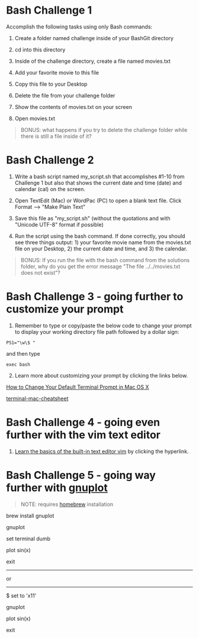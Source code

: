 # Bash Challenge 1

Accomplish the following tasks using only Bash commands: 

1. Create a folder named challenge inside of your BashGit directory

2. cd into this directory

3. Inside of the challenge directory, create a file named movies.txt

4. Add your favorite movie to this file

5. Copy this file to your Desktop

6. Delete the file from your challenge folder

7. Show the contents of movies.txt on your screen

8. Open movies.txt

> BONUS: what happens if you try to delete the challenge folder while there is still a file inside of it?

# Bash Challenge 2

1. Write a bash script named my_script.sh that accomplishes #1-10 from Challenge 1 but also that shows the current date and time (date) and calendar (cal) on the screen.

2. Open TextEdit (Mac) or WordPac (PC) to open a blank text file. Click Format --> "Make Plain Text"

3. Save this file as "my_script.sh" (without the quotations and with "Unicode UTF-8" format if possible)

4. Run the script using the bash command. If done correctly, you should see three things output: 1) your favorite movie name from the movies.txt file on your Desktop, 2) the current date and time, and 3) the calendar. 

> BONUS: If you run the file with the bash command from the solutions folder, why do you get the error message "The file ../../movies.txt does not exist"? 

# Bash Challenge 3 - going further to customize your prompt

1. Remember to type or copy/paste the below code to change your prompt to display your working directory file path followed by a dollar sign: 

`PS1="\w\$ "`

and then type

`exec bash`

2. Learn more about customizing your prompt by clicking the links below. 

[How to Change Your Default Terminal Prompt in Mac OS X](https://mattmazur.com/2012/01/27/how-to-change-your-default-terminal-prompt-in-mac-os-x-lion/)

[terminal-mac-cheatsheet](https://github.com/0nn0/terminal-mac-cheatsheet)

# Bash Challenge 4 - going even further with the vim text editor

1. [Learn the basics of the built-in text editor vim](https://www.linux.com/training-tutorials/vim-101-beginners-guide-vim/) by clicking the hyperlink.

# Bash Challenge 5 - going way further with [gnuplot](http://www.gnuplot.info/)

> NOTE: requires [homebrew](https://brew.sh/) installation

brew install gnuplot

gnuplot

set terminal dumb

plot sin(x)

exit

*****

or

*****

$ set to 'x11'

gnuplot

plot sin(x)

exit

